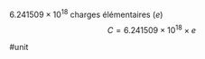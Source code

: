 $6.241509 \times 10^{18}$ charges élémentaires ($e$)
$$C = 6.241509 \times 10^{18} \times e$$

#unit